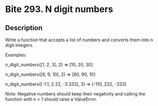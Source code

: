 # Bite 293. N digit numbers

## Description

Write a function that accepts a list of numbers and converts them into n digit integers.

Examples:  

n_digit_numbers([1, 2, 3], 2)  => [10, 20, 30]

n_digit_numbers([8, 9, 10], 2)  => [80, 90, 10]

n_digit_numbers([-1.1, 2.22, -3.333], 3)  => [-110, 222, -333]

Note: Negative numbers should keep their negativity and calling the function with n < 1 should raise a ValueError.


